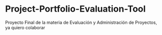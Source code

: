 # Project-Portfolio-Evaluation-Tool
Proyecto Final de la materia de Evaluación y Administración de Proyectos, ya quiero colaborar
